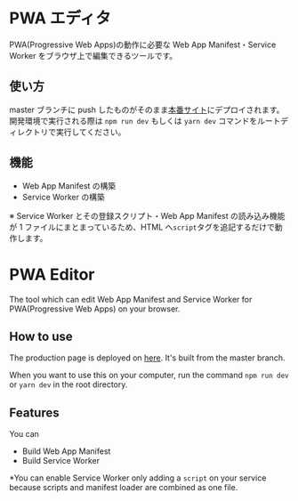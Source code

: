 # PWA エディタ

PWA(Progressive Web Apps)の動作に必要な Web App Manifest・Service Worker をブラウザ上で編集できるツールです。

## 使い方

master ブランチに push したものがそのまま[本番サイト](https://pwa.app.e-chan.cf/)にデプロイされます。
開発環境で実行される際は `npm run dev` もしくは `yarn dev` コマンドをルートディレクトリで実行してください。

## 機能

- Web App Manifest の構築
- Service Worker の構築

※ Service Worker とその登録スクリプト・Web App Manifest の読み込み機能が 1 ファイルにまとまっているため、HTML へ`script`タグを追記するだけで動作します。

# PWA Editor

The tool which can edit Web App Manifest and Service Worker for PWA(Progressive Web Apps) on your browser.

## How to use

The production page is deployed on [here](https://pwa.app.e-chan.cf/).
It's built from the master branch.

When you want to use this on your computer, run the command `npm run dev` or `yarn dev` in the root directory.

## Features

You can

- Build Web App Manifest
- Build Service Worker

\*You can enable Service Worker only adding a `script` on your service because scripts and manifest loader are combined as one file.
